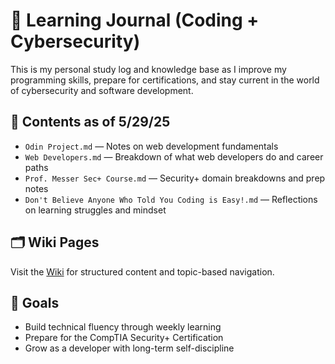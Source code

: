 # 🧠 Learning Journal (Coding + Cybersecurity)

This is my personal study log and knowledge base as I improve my programming skills, prepare for certifications, and stay current in the world of cybersecurity and software development.

## 📂 Contents as of 5/29/25

- `Odin Project.md` — Notes on web development fundamentals
- `Web Developers.md` — Breakdown of what web developers do and career paths
- `Prof. Messer Sec+ Course.md` — Security+ domain breakdowns and prep notes
- `Don't Believe Anyone Who Told You Coding is Easy!.md` — Reflections on learning struggles and mindset

## 🗂 Wiki Pages

Visit the [Wiki]([../../wiki](https://github.com/RuhDel/Learning_Journal.wiki.git)) for structured content and topic-based navigation.

## 🎯 Goals

- Build technical fluency through weekly learning
- Prepare for the CompTIA Security+ Certification
- Grow as a developer with long-term self-discipline

